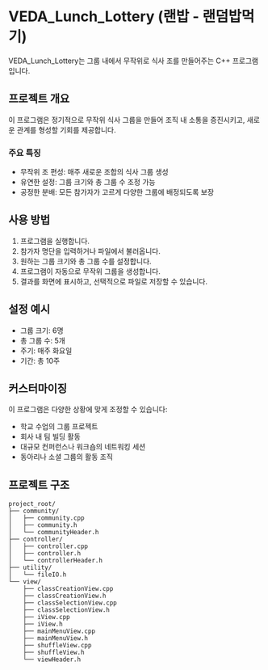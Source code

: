 # VEDA_Lunch_Lottery (랜밥 - 랜덤밥먹기)

VEDA_Lunch_Lottery는 그룹 내에서 무작위로 식사 조를 만들어주는 C++ 프로그램입니다. 

## 프로젝트 개요

이 프로그램은 정기적으로 무작위 식사 그룹을 만들어 조직 내 소통을 증진시키고, 새로운 관계를 형성할 기회를 제공합니다.

### 주요 특징

- 무작위 조 편성: 매주 새로운 조합의 식사 그룹 생성
- 유연한 설정: 그룹 크기와 총 그룹 수 조정 가능
- 공정한 분배: 모든 참가자가 고르게 다양한 그룹에 배정되도록 보장

## 사용 방법

1. 프로그램을 실행합니다.
2. 참가자 명단을 입력하거나 파일에서 불러옵니다.
3. 원하는 그룹 크기와 총 그룹 수를 설정합니다.
4. 프로그램이 자동으로 무작위 그룹을 생성합니다.
5. 결과를 화면에 표시하고, 선택적으로 파일로 저장할 수 있습니다.

## 설정 예시

- 그룹 크기: 6명
- 총 그룹 수: 5개
- 주기: 매주 화요일
- 기간: 총 10주

## 커스터마이징

이 프로그램은 다양한 상황에 맞게 조정할 수 있습니다:
- 학교 수업의 그룹 프로젝트
- 회사 내 팀 빌딩 활동
- 대규모 컨퍼런스나 워크숍의 네트워킹 세션
- 동아리나 소셜 그룹의 활동 조직

## 프로젝트 구조
```
project_root/
├── community/
│   ├── community.cpp
│   ├── community.h
│   └── communityHeader.h
├── controller/
│   ├── controller.cpp
│   ├── controller.h
│   └── controllerHeader.h
├── utility/
│   └── fileIO.h
└── view/
    ├── classCreationView.cpp
    ├── classCreationView.h
    ├── classSelectionView.cpp
    ├── classSelectionView.h
    ├── iView.cpp
    ├── iView.h
    ├── mainMenuView.cpp   
    ├── mainMenuView.h
    ├── shuffleView.cpp   
    ├── shuffleView.h
    └── viewHeader.h
```

